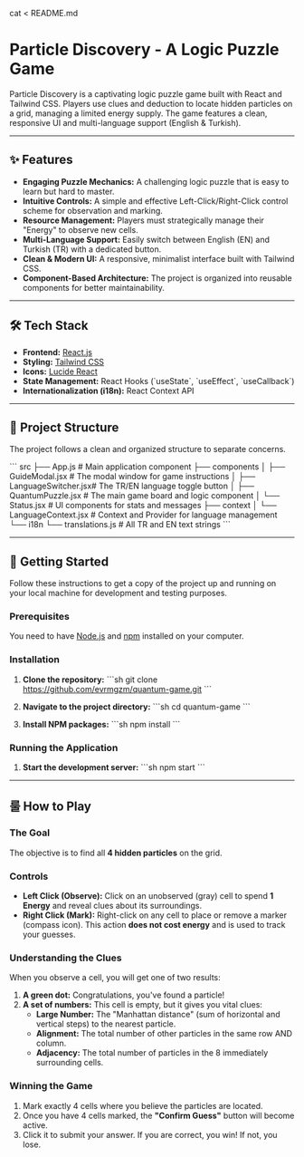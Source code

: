 cat <<EOF > README.md
# Particle Discovery - A Logic Puzzle Game

Particle Discovery is a captivating logic puzzle game built with React and Tailwind CSS. Players use clues and deduction to locate hidden particles on a grid, managing a limited energy supply. The game features a clean, responsive UI and multi-language support (English & Turkish).

---

## ✨ Features

-   **Engaging Puzzle Mechanics:** A challenging logic puzzle that is easy to learn but hard to master.
-   **Intuitive Controls:** A simple and effective Left-Click/Right-Click control scheme for observation and marking.
-   **Resource Management:** Players must strategically manage their "Energy" to observe new cells.
-   **Multi-Language Support:** Easily switch between English (EN) and Turkish (TR) with a dedicated button.
-   **Clean & Modern UI:** A responsive, minimalist interface built with Tailwind CSS.
-   **Component-Based Architecture:** The project is organized into reusable components for better maintainability.

---

## 🛠️ Tech Stack

-   **Frontend:** [React.js](https://reactjs.org/)
-   **Styling:** [Tailwind CSS](https://tailwindcss.com/)
-   **Icons:** [Lucide React](https://lucide.dev/)
-   **State Management:** React Hooks (\`useState\`, \`useEffect\`, \`useCallback\`)
-   **Internationalization (i18n):** React Context API

---

## 📂 Project Structure

The project follows a clean and organized structure to separate concerns.

\`\`\`
src
├── App.js                # Main application component
├── components
│   ├── GuideModal.jsx      # The modal window for game instructions
│   ├── LanguageSwitcher.jsx# The TR/EN language toggle button
│   ├── QuantumPuzzle.jsx     # The main game board and logic component
│   └── Status.jsx          # UI components for stats and messages
├── context
│   └── LanguageContext.jsx # Context and Provider for language management
└── i18n
    └── translations.js     # All TR and EN text strings
\`\`\`

---

## 🚀 Getting Started

Follow these instructions to get a copy of the project up and running on your local machine for development and testing purposes.

### Prerequisites

You need to have [Node.js](https://nodejs.org/en/) and [npm](https://www.npmjs.com/) installed on your computer.

### Installation

1.  **Clone the repository:**
    \`\`\`sh
    git clone https://github.com/evrmgzm/quantum-game.git
    \`\`\`

2.  **Navigate to the project directory:**
    \`\`\`sh
    cd quantum-game
    \`\`\`

3.  **Install NPM packages:**
    \`\`\`sh
    npm install
    \`\`\`

### Running the Application

1.  **Start the development server:**
    \`\`\`sh
    npm start
    \`\`\`


---

## 룰 How to Play

### The Goal

The objective is to find all **4 hidden particles** on the grid.

### Controls

-   **Left Click (Observe):** Click on an unobserved (gray) cell to spend **1 Energy** and reveal clues about its surroundings.
-   **Right Click (Mark):** Right-click on any cell to place or remove a marker (compass icon). This action **does not cost energy** and is used to track your guesses.

### Understanding the Clues

When you observe a cell, you will get one of two results:

1.  **A green dot:** Congratulations, you've found a particle!
2.  **A set of numbers:** This cell is empty, but it gives you vital clues:
    -   **Large Number:** The "Manhattan distance" (sum of horizontal and vertical steps) to the nearest particle.
    -   **Alignment:** The total number of other particles in the same row AND column.
    -   **Adjacency:** The total number of particles in the 8 immediately surrounding cells.

### Winning the Game

1.  Mark exactly 4 cells where you believe the particles are located.
2.  Once you have 4 cells marked, the **"Confirm Guess"** button will become active.
3.  Click it to submit your answer. If you are correct, you win! If not, you lose.


